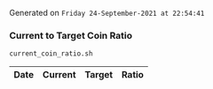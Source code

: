 Generated on `Friday 24-September-2021 at 22:54:41`

### Current to Target Coin Ratio
`current_coin_ratio.sh`

Date|Current|Target|Ratio
---|---|---|---
